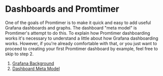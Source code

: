 # Dashboards and Promtimer

One of the goals of Promtimer is to make it quick and easy to add useful Grafana dashboards and
graphs. The dashboard "meta model" is Promtimer's attempt to do this. To explain how Promtimer
dashboarding works it's necessary to understand a little about how Grafana dashboarding works.
However, if you're already comfortable with that, or you just want to proceed to creating your
first Promtimer dashboard by example, feel free to skip to step 2. 

1. [Grafana Background](GrafanaBackground.md)
1. [Dashboard Meta Model](DashboardMetaModel.md)





